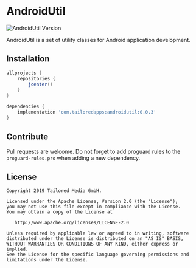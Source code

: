 # AndroidUtil

![AndroidUtil Version](https://img.shields.io/badge/AndroidReactor-0.0.3-blue.svg)

AndroidUtil is a set of utility classes for Android application development.

## Installation

```groovy
allprojects {
    repositories {
        jcenter()
    }
}

dependencies {
    implementation 'com.tailoredapps:androidutil:0.0.3'
}
```

## Contribute

Pull requests are welcome. Do not forget to add proguard rules to the `proguard-rules.pro` when adding a new dependency.

## License

```
Copyright 2019 Tailored Media GmbH.

Licensed under the Apache License, Version 2.0 (the "License");
you may not use this file except in compliance with the License.
You may obtain a copy of the License at

   http://www.apache.org/licenses/LICENSE-2.0

Unless required by applicable law or agreed to in writing, software
distributed under the License is distributed on an "AS IS" BASIS,
WITHOUT WARRANTIES OR CONDITIONS OF ANY KIND, either express or implied.
See the License for the specific language governing permissions and
limitations under the License.
```